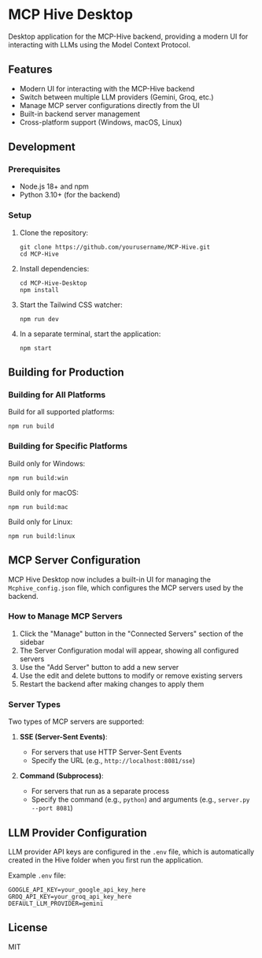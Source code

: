 # MCP Hive Desktop

Desktop application for the MCP-Hive backend, providing a modern UI for interacting with LLMs using the Model Context Protocol.

## Features

- Modern UI for interacting with the MCP-Hive backend
- Switch between multiple LLM providers (Gemini, Groq, etc.)
- Manage MCP server configurations directly from the UI
- Built-in backend server management
- Cross-platform support (Windows, macOS, Linux)

## Development

### Prerequisites

- Node.js 18+ and npm
- Python 3.10+ (for the backend)

### Setup

1. Clone the repository:
   ```
   git clone https://github.com/yourusername/MCP-Hive.git
   cd MCP-Hive
   ```

2. Install dependencies:
   ```
   cd MCP-Hive-Desktop
   npm install
   ```

3. Start the Tailwind CSS watcher:
   ```
   npm run dev
   ```

4. In a separate terminal, start the application:
   ```
   npm start
   ```

## Building for Production

### Building for All Platforms

Build for all supported platforms:
```
npm run build
```

### Building for Specific Platforms

Build only for Windows:
```
npm run build:win
```

Build only for macOS:
```
npm run build:mac
```

Build only for Linux:
```
npm run build:linux
```

## MCP Server Configuration

MCP Hive Desktop now includes a built-in UI for managing the `Mcphive_config.json` file, which configures the MCP servers used by the backend.

### How to Manage MCP Servers

1. Click the "Manage" button in the "Connected Servers" section of the sidebar
2. The Server Configuration modal will appear, showing all configured servers
3. Use the "Add Server" button to add a new server
4. Use the edit and delete buttons to modify or remove existing servers
5. Restart the backend after making changes to apply them

### Server Types

Two types of MCP servers are supported:

1. **SSE (Server-Sent Events)**:
   - For servers that use HTTP Server-Sent Events
   - Specify the URL (e.g., `http://localhost:8081/sse`)

2. **Command (Subprocess)**:
   - For servers that run as a separate process
   - Specify the command (e.g., `python`) and arguments (e.g., `server.py --port 8081`)

## LLM Provider Configuration

LLM provider API keys are configured in the `.env` file, which is automatically created in the Hive folder when you first run the application.

Example `.env` file:
```
GOOGLE_API_KEY=your_google_api_key_here
GROQ_API_KEY=your_groq_api_key_here
DEFAULT_LLM_PROVIDER=gemini
```

## License

MIT 
